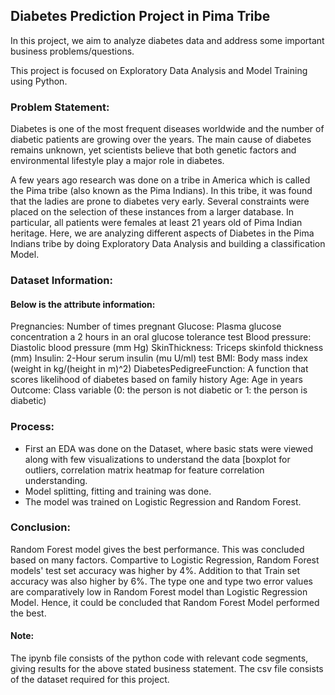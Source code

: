 
## Diabetes Prediction Project in Pima Tribe

In this project, we aim to analyze diabetes data and address some important business problems/questions.

This project is focused on Exploratory Data Analysis and Model Training using Python.

### Problem Statement:

Diabetes is one of the most frequent diseases worldwide and the number of diabetic patients are growing over the years. The main cause of diabetes remains unknown, yet scientists believe that both genetic factors and environmental lifestyle play a major role in diabetes.

A few years ago research was done on a tribe in America which is called the Pima tribe (also known as the Pima Indians). In this tribe, it was found that the ladies are prone to diabetes very early. Several constraints were placed on the selection of these instances from a larger database. In particular, all patients were females at least 21 years old of Pima Indian heritage. Here, we are analyzing different aspects of Diabetes in the Pima Indians tribe by doing Exploratory Data Analysis and building a classification Model.

### Dataset Information:

#### Below is the attribute information:

Pregnancies: Number of times pregnant
Glucose: Plasma glucose concentration a 2 hours in an oral glucose tolerance test
Blood pressure: Diastolic blood pressure (mm Hg)
SkinThickness: Triceps skinfold thickness (mm)
Insulin: 2-Hour serum insulin (mu U/ml) test
BMI: Body mass index (weight in kg/(height in m)^2)
DiabetesPedigreeFunction: A function that scores likelihood of diabetes based on family history
Age: Age in years
Outcome: Class variable (0: the person is not diabetic or 1: the person is diabetic)

### Process:
* First an EDA was done on the Dataset, where basic stats were viewed along with few visualizations to understand the data [boxplot for outliers, correlation matrix heatmap for feature correlation understanding.
* Model splitting, fitting and training was done.
* The model was trained on Logistic Regression and Random Forest.


### Conclusion:

Random Forest model gives the best performance. This was concluded based on many factors. Compartive to Logistic Regression, Random Forest models' test set accuracy was higher by 4%. Addition to that Train set accuracy was also higher by 6%. The type one and type two error values are comparatively low in Random Forest model than Logistic Regression Model. Hence, it could be concluded that Random Forest Model performed the best.

#### Note: 
The ipynb file consists of the python code with relevant code segments, giving results for the above stated business statement.
The csv file consists of the dataset required for this project.
